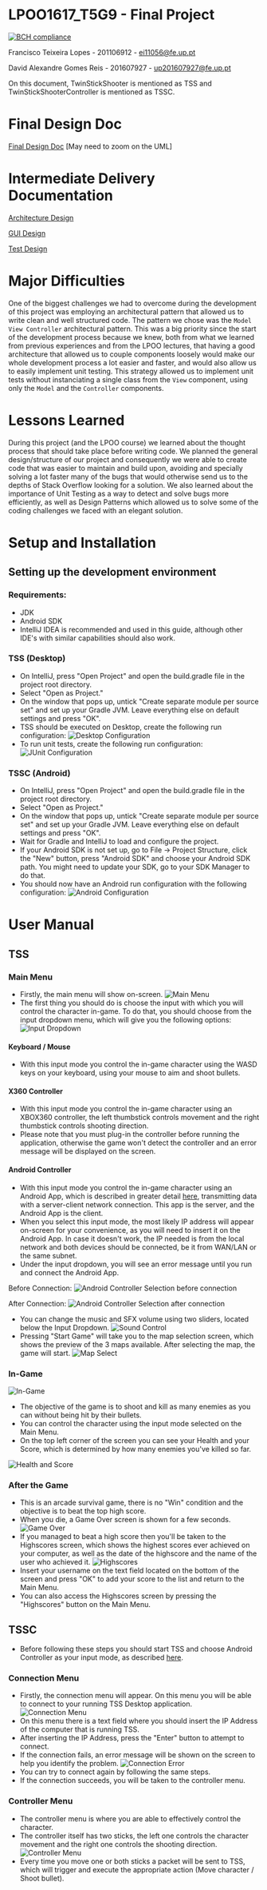 # LPOO1617_T5G9 - Final Project
[![BCH compliance](https://bettercodehub.com/edge/badge/davidreis97/LPOO1617_T5G9?branch=master&token=4c896aa8e6f8e7d1f536652d1daba905df0a5acc)](https://bettercodehub.com/)

Francisco Teixeira Lopes - 201106912 - ei11056@fe.up.pt

David Alexandre Gomes Reis - 201607927 - up201607927@fe.up.pt

On this document, TwinStickShooter is mentioned as TSS and TwinStickShooterController is mentioned as TSSC.

# Final Design Doc

[Final Design Doc](Docs/Design/Architecture%20Design.pdf) [May need to zoom on the UML]

# Intermediate Delivery Documentation

[Architecture Design](Docs/Intermediate/Architecture%20Design.pdf)

[GUI Design](Docs/Intermediate/GUI%20Design.pdf)

[Test Design](Docs/Intermediate/TestDesign.pdf)

# Major Difficulties

One of the biggest challenges we had to overcome during the development of this project was employing an architectural pattern that allowed us to write clean and well structured code. The pattern we chose was the `Model View Controller` architectural pattern. This was a big priority since the start of the development process because we knew, both from what we learned from previous experiences and from the LPOO lectures, that having a good architecture that allowed us to couple components loosely would make our whole development process a lot easier and faster, and would also allow us to easily implement unit testing. This strategy allowed us to implement unit tests without instanciating a single class from the `View` component, using only the `Model` and the `Controller` components.

# Lessons Learned

During this project (and the LPOO course) we learned about the thought process that should take place before writing code. We planned the general design/structure of our project and consequently we were able to create code that was easier to maintain and build upon, avoiding and specially solving a lot faster many of the bugs that would otherwise send us to the depths of Stack Overflow looking for a solution. We also learned about the importance of Unit Testing as a way to detect and solve bugs more efficiently, as well as Design Patterns which allowed us to solve some of the coding challenges we faced with an elegant solution.

# Setup and Installation
## Setting up the development environment
### Requirements:
- JDK
- Android SDK
- IntelliJ IDEA is recommended and used in this guide, although other IDE's with similar capabilities should also work.
 
### TSS (Desktop)
- On IntelliJ, press "Open Project" and open the build.gradle file in the project root directory.
- Select "Open as Project."
- On the window that pops up, untick "Create separate module per source set" and set up your Gradle JVM. Leave everything else on default settings and press "OK".
- TSS should be executed on Desktop, create the following run configuration:
![Desktop Configuration](Docs/Setup/desktop.png)
- To run unit tests, create the following run configuration:
![JUnit Configuration](Docs/Setup/junit.png)

### TSSC (Android)
- On IntelliJ, press "Open Project" and open the build.gradle file in the project root directory.
- Select "Open as Project."
- On the window that pops up, untick "Create separate module per source set" and set up your Gradle JVM. Leave everything else on default settings and press "OK".
- Wait for Gradle and IntelliJ to load and configure the project.
- If your Android SDK is not set up, go to File -> Project Structure, click the "New" button, press "Android SDK" and choose your Android SDK path. You might need to update your SDK, go to your SDK Manager to do that.
- You should now have an Android run configuration with the following configuration:
![Android Configuration](Docs/Setup/android.png)

# User Manual
## TSS
### Main Menu
- Firstly, the main menu will show on-screen.
![Main Menu](Docs/UserManualTSS/mainmenu.png)
- The first thing you should do is choose the input with which you will control the character in-game. To do that, you should choose from the input dropdown menu, which will give you the following options:
![Input Dropdown](Docs/UserManualTSS/inputdropdown.png)

#### Keyboard / Mouse
- With this input mode you control the in-game character using the WASD keys on your keyboard, using your mouse to aim and shoot bullets.

#### X360 Controller
- With this input mode you control the in-game character using an XBOX360 controller, the left thumbstick controls movement and the right thumbstick controls shooting direction.
- Please note that you must plug-in the controller before running the application, otherwise the game won't detect the controller and an error message will be displayed on the screen.

#### Android Controller
- With this input mode you control the in-game character using an Android App, which is described in greater detail [here](#tssc), transmitting data with a server-client network connection. This app is the server, and the Android App is the client.
- When you select this input mode, the most likely IP address will appear on-screen for your convenience, as you will need to insert it on the Android App. In case it doesn't work, the IP needed is from the local network and both devices should be connected, be it from WAN/LAN or the same subnet.
- Under the input dropdown, you will see an error message until you run and connect the Android App.

Before Connection:
![Android Controller Selection before connection](Docs/UserManualTSS/androidbefore.png)

After Connection:
![Android Controller Selection after connection](Docs/UserManualTSS/androidafter.png)

- You can change the music and SFX volume using two sliders, located below the Input Dropdown.
![Sound Control](Docs/UserManualTSS/soundcontrol.png)
- Pressing "Start Game" will take you to the map selection screen, which shows the preview of the 3 maps available. After selecting the map, the game will start.
![Map Select](Docs/UserManualTSS/mapselect.png)

### In-Game
![In-Game](Docs/UserManualTSS/ingame.png)
- The objective of the game is to shoot and kill as many enemies as you can without being hit by their bullets.
- You can control the character using the input mode selected on the Main Menu.
- On the top left corner of the screen you can see your Health and your Score, which is determined by how many enemies you've killed so far.

![Health and Score](Docs/UserManualTSS/healthscore.png)
### After the Game
- This is an arcade survival game, there is no "Win" condition and the objective is to beat the top high score.
- When you die, a Game Over screen is shown for a few seconds.
![Game Over](Docs/UserManualTSS/gameover.png)
- If you managed to beat a high score then you'll be taken to the Highscores screen, which shows the highest scores ever achieved on your computer, as well as the date of the highscore and the name of the user who achieved it.
![Highscores](Docs/UserManualTSS/highscores.png)
- Insert your username on the text field located on the bottom of the screen and press "OK" to add your score to the list and return to the Main Menu.
- You can also access the Highscores screen by pressing the "Highscores" button on the Main Menu.

## TSSC
- Before following these steps you should start TSS and choose Android Controller as your input mode, as described [here](#tss).

### Connection Menu
- Firstly, the connection menu will appear. On this menu you will be able to connect to your running TSS Desktop application.
![Connection Menu](Docs/UserManualTSSC/connectionmenu.png)
- On this menu there is a text field where you should insert the IP Address of the computer that is running TSS.
- After inserting the IP Address, press the "Enter" button to attempt to connect.
- If the connection fails, an error message will be shown on the screen to help you identify the problem.
![Connection Error](Docs/UserManualTSSC/connectionerror.png)
- You can try to connect again by following the same steps.
- If the connection succeeds, you will be taken to the controller menu.

### Controller Menu
- The controller menu is where you are able to effectively control the character.
- The controller itself has two sticks, the left one controls the character movement and the right one controls the shooting direction.
![Controller Menu](Docs/UserManualTSSC/controllermenu.png)
- Every time you move one or both sticks a packet will be sent to TSS, which will trigger and execute the appropriate action (Move character / Shoot bullet).

